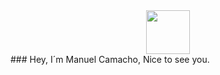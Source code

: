 
<div id="header" align="center">
  <img src="https://media2.giphy.com/media/v1.Y2lkPTc5MGI3NjExNzczdjZoZjBkY2s4ZmN4NGt5ZXBmZzB0NmxkN242OTA5Zmo2N3U1OSZlcD12MV9pbnRlcm5hbF9naWZfYnlfaWQmY3Q9Zw/PXqG2z6l6creiRuiDf/giphy.webp" width="70"/>
</div> ### Hey, I´m Manuel Camacho, Nice to see you.


<!--
**Many871027/Many871027** is a ✨ _special_ ✨ repository because its `README.md` (this file) appears on your GitHub profile.

Here are some ideas to get you started:

- 🔭 I’m currently working on ...
- 🌱 I’m currently learning ...
- 👯 I’m looking to collaborate on ...
- 🤔 I’m looking for help with ...
- 💬 Ask me about ...
- 📫 How to reach me: ...
- 😄 Pronouns: ...
- ⚡ Fun fact: ...
-->

